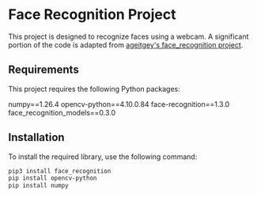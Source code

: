 # Face Recognition Project

This project is designed to recognize faces using a webcam. A significant portion of the code is adapted from [ageitgey's face_recognition project](https://github.com/ageitgey/face_recognition).

## Requirements

This project requires the following Python packages:

numpy==1.26.4
opencv-python==4.10.0.84
face-recognition==1.3.0
face_recognition_models==0.3.0

## Installation

To install the required library, use the following command:

```bash
pip3 install face_recognition
pip install opencv-python
pip install numpy
